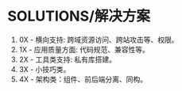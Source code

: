 # SOLUTIONS/解决方案

1. 0X - 横向支持: 跨域资源访问、跨站攻击等、权限。
2. 1X - 应用质量方面: 代码规范、兼容性等。
3. 2X - 工具类支持: 私有库搭建。
4. 3X - 小技巧类。
5. 4X - 架构类：组件、前后端分离、同构。
